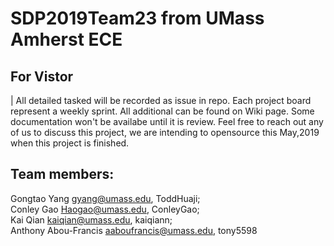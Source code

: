 # SDP2019Team23 from UMass Amherst ECE 

## For Vistor
| All detailed tasked will be recorded as issue in repo. Each project board represent a weekly sprint. All additional can be found on Wiki page. Some documentation won't be availabe until it is review. Feel free to reach out any of us to discuss this project, we are intending to opensource this May,2019 when this project is finished.

## Team members:
Gongtao Yang <gyang@umass.edu>,    ToddHuaji;  
Conley Gao <Haogao@umass.edu>,   ConleyGao;  
Kai Qian <kaiqian@umass.edu>,  kaiqiann;  
Anthony Abou-Francis <aaboufrancis@umass.edu>, tony5598
